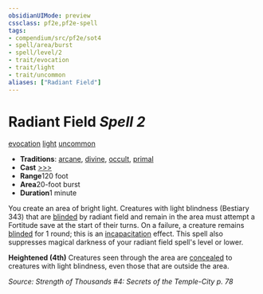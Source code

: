 ```yaml
---
obsidianUIMode: preview
cssclass: pf2e,pf2e-spell
tags:
- compendium/src/pf2e/sot4
- spell/area/burst
- spell/level/2
- trait/evocation
- trait/light
- trait/uncommon
aliases: ["Radiant Field"]
---
```

# Radiant Field *Spell 2*   
[evocation](/rules/traits/evocation.md)  [light](/rules/traits/light.md)  [uncommon](/rules/traits/uncommon.md)  

- **Traditions**: [arcane](/rules/traits/arcane.md), [divine](/rules/traits/divine.md), [occult](/rules/traits/occult.md), [primal](/rules/traits/primal.md)
- **Cast** [>>>](/rules/core-rulebook/chapter-9-playing-the-game.md#Actions "Three-Action") 
- **Range**120 foot
- **Area**20-foot burst
- **Duration**1 minute

You create an area of bright light. Creatures with light blindness (Bestiary 343) that are [blinded](/rules/conditions.md#Blinded) by radiant field and remain in the area must attempt a Fortitude save at the start of their turns. On a failure, a creature remains [blinded](/rules/conditions.md#Blinded) for 1 round; this is an [incapacitation](/rules/traits/incapacitation.md) effect. This spell also suppresses magical darkness of your radiant field spell's level or lower.

**Heightened (4th)** Creatures seen through the area are [concealed](/rules/conditions.md#Concealed) to creatures with light blindness, even those that are outside the area.

*Source: Strength of Thousands #4: Secrets of the Temple-City p. 78*